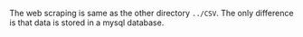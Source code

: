 The web scraping is same as the other directory `../CSV`. The only difference is that data is stored in a mysql database.
